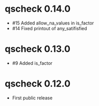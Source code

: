 # qscheck 0.14.0

- #15 Added allow_na_values in is_factor
- #14 Fixed printout of any_satifisfied

# qscheck 0.13.0

- #9 Added is_factor

# qscheck 0.12.0

- First public release
